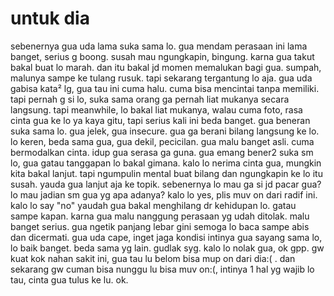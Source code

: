 # untuk dia

sebenernya gua uda lama suka sama lo. gua mendam perasaan ini lama banget, serius g boong. susah mau ngungkapin, bingung. karna gua takut bakal buat lo marah. dan itu bakal jd momen memalukan bagi gua. sumpah, malunya sampe ke tulang rusuk. tapi sekarang tergantung lo aja. gua uda gabisa kata² lg, gua tau ini cuma halu. cuma bisa mencintai tanpa memiliki. tapi pernah g si lo, suka sama orang ga pernah liat mukanya secara langsung. tapi meanwhile, lo bakal liat mukanya, walau cuma foto, rasa cinta gua ke lo ya kaya gitu, tapi serius kali ini beda banget. gua beneran suka sama lo. gua jelek, gua insecure. gua ga berani bilang langsung ke lo. lo keren, beda sama gua, gua dekil, pecicilan. gua malu banget asli. cuma bermodalkan cinta. idup gua serasa ga guna. gua emang bener2 suka sm lo, gua gatau tanggapan lo bakal gimana. kalo lo nerima cinta gua, mungkin kita bakal lanjut. tapi ngumpulin mental buat bilang dan ngungkapin ke lo itu susah. yauda gua lanjut aja ke topik. sebenernya lo mau ga si jd pacar gua? lo mau jadian sm gua yg apa adanya? kalo lo yes, plis muv on dari radif ini. kalo lo say "no" yaudah gua bakal menghilang dr kehidupan lo. gatau sampe kapan. karna gua malu nanggung perasaan yg udah ditolak. malu banget serius. gua ngetik panjang lebar gini semoga lo baca sampe abis dan dicermati. gua uda cape, inget jaga kondisi intinya gua sayang sama lo, lo baik banget. beda sama yg lain. gudlak syg. kalo lo nolak gua, ok gpp. gw kuat kok nahan sakit ini, gua tau lu belom bisa mup on dari dia:( . dan sekarang gw cuman bisa nunggu lu bisa muv on:(, intinya 1 hal yg wajib lo tau, cinta gua tulus ke lu. ok. 
